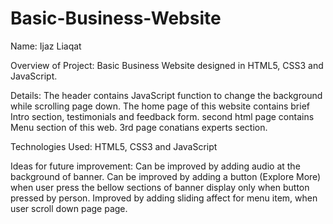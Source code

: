 # Basic-Business-Website
Name: 
       Ijaz Liaqat

Overview of Project:
        Basic Business Website designed in HTML5, CSS3 and JavaScript.

Details:
        The header contains JavaScript function to change the background while scrolling page down.
        The home page of this website contains brief Intro section, testimonials and feedback form. second html page contains Menu section of this web. 3rd page conatians experts section.

Technologies Used:
    HTML5, CSS3 and JavaScript
    
Ideas for future improvement:
Can be improved by adding audio at the background of banner. Can be improved by adding a button (Explore More) when user press the bellow sections of banner display only when button pressed by person. Improved by adding sliding affect for menu item, when user scroll down page page.
